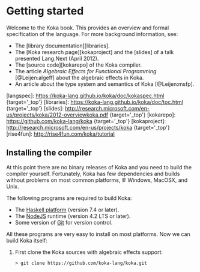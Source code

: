# Getting started

Welcome to the Koka book. This provides an overview and
formal specification of the language. 
For more background information, see:

* The [library documentation][libraries].
* The [Koka research page][kokaproject] and the [slides] of a talk presented Lang.Next (April 2012).
* The [source code][kokarepo] of the Koka compiler.
* The article _Algebraic Effects for Functional Programming_ [@Leijen:algeff] about the algebraic effects in Koka.
* An article about the type system and semantics of Koka [@Leijen:msfp].


[langspec]: https://koka-lang.github.io/koka/doc/kokaspec.html  {target='_top'}
[libraries]: https://koka-lang.github.io/koka/doc/toc.html {target='_top'}
[slides]: http://research.microsoft.com/en-us/projects/koka/2012-overviewkoka.pdf {target='_top'}
[kokarepo]: https://github.com/koka-lang/koka {target='_top'} 
[kokaproject]: http://research.microsoft.com/en-us/projects/koka {target='_top'}
[rise4fun]: http://rise4fun.com/koka/tutorial


## Installing the compiler

At this point there are no binary releases of Koka and you need to build
the compiler yourself. Fortunately, Koka has few dependencies and builds
without problems on most common platforms, &eg; Windows, MacOSX, and
Unix.

The following programs are required to build Koka:

* The [Haskell platform](http://www.haskell.org/platform) (version 7.4 or later).
* The [NodeJS](http://nodejs.org) runtime (version 4.2 LTS or later).
* Some version of [Git](https://help.github.com/articles/set-up-git/) for version control.

All these programs are very easy to install on most platforms.
Now we can build Koka itself: 

1. First clone the Koka sources with algebraic effects support:

       > git clone https://github.com/koka-lang/koka.git 

   <!--
  You can also use ``-b dev`` to get the latest development version.
  -->

2. Go to the newly created Koka directory:

       > cd koka

3. Install any needed Node libraries using the Node package manager: 

       > npm install

   If you are running on MacOSX or Unix, you may have to run this as
   ``sudo npm install`` so that the ``npm`` package manager has enough
  permissions to install the ``jake`` and ``madoko`` tools.

4. Finally, build the compiler and run the Koka interactive environment:
       > jake

   You can type ``jake help`` to see an overview of all make targets.

The excellent [Sublime](http://www.sublimetext.com) text editor is recommended
to edit Koka programs. You can install support for Koka programs using

    > jake sublime

After this ``.kk`` files will be properly highlighted. It is also
recommended to use the newly installed ``snow`` color theme which is
designed to work well with Koka files.


## Running the interactive compiler

After running a plain ``jake`` command, the Koka interactive environment will start:
````
__          _
| |        | |
| | __ ___ | | __ __ _
| |/ // _ \| |/ // _` | welcome to the koka interpreter
|   <| (_) |   <| (_| | version 0.7.0-dev (debug), Jun 30 2016
|_|\_\\___/|_|\_\\__,_| type :? for help

loading: std/core
````
Now you can test some expressions:

    > println("hi koka")
    hi koka

    > :t "hi"
    \(`:string`\)

    > :t println("hi")
    \(`:console ()`\)

Or load a demo:

    > :l demo/collatz
    compile: lib/demo/collatz.kk
    check  : demo/collatz
    modules:
      demo/collatz

    > main()
    Collatz(27) took 111 steps.

And quit the interpreter:

    > :q

    Before the effect one believes in different causes than one does after the effect.
     -- Friedrich Nietzsche

You can also run examples in the browser by setting the host:

    > :set --host=browser
    > 1+2

Some browser specific demo to try is for example ``demo/dom/conway.kk``.

## Algebraic effect handlers

A novel feature of Koka is a compiled and typed implementation of algebraic 
effect handlers (described in detail in [@Leijen:algeff]).
In the interactive environment, you can load various demo files with algebraic 
effects which are located in the ``test/algeff`` directory. This is by default
included in the search path, so we can load them directly using
the _load_ (``:l``) command:

    > :l scoped

Use the ``:?`` command to get an overview of all commands. After
loading the ``scoped`` demo, we can run it directly from the interpreter:
    
    > :l scoped
    compile: test/algeff/scoped.kk
    check  : scoped
    modules:
      scoped
    
    > main()
    [[3],[2,1],[1,2],[1,1,1]]
    (state=12, [[3],[2,1],[1,2],[1,1,1]])
    [(state=1, [3]),(state=5, [2,1]),(state=5, [1,2]),(state=9, [1,1,1])]
    [[3]]
    [42]

Some interesting demos are:

* ``common.kk``: Various examples from the paper "_Algebraic Effects for
  Functional Programming_" [@Leijen:algeff]. Shows how to implement
  common control-flow abstractions like exceptions, state, iterators,
  ambiguity, and asynchronous programming.

* ``scoped.kk``: Various examples from the paper "_Effect handlers in
  Scope_" [@Wu:hscope].

* ``nim.kk``: Various examples from the paper "_Liberating effects with
  rows and handlers_" [@Lindley:liberate].

* ``async*.kk``: Various asynchronous effect examples.

* ``parser.kk``: Implements parser combinators as an effect.

## A primer on effect handlers

Another small demo is ``effs2`` that demonstrates the ambiguity
and state effect:

    > :l effs2
    compile: test/algeff/effs2.kk
    check  : effs2
    modules:
      effs1
    
    > main()
    \(`[False,True,True,False]`\)
    \(`[False,False,True,True,False]`\)
    \(`[False,False]`\)

The `effs2.kk` module starts by defining the `:amb` effect:
```
effect amb {
  fun flip() : bool
}
```
This declares `amb` as a new effect with a single operation `flip`.
We can use this as:
```
fun xor() : amb bool {
  val p = flip()
  val q = flip()
  (p||q) && not(p&&q)
}
```
where the type of `xor` reflects that it has a `amb` effect and
returns a boolean.

Next, let's write a handler for this effect:
```
val amb = handler {
  return x -> [x]
  flip()   -> resume(False) + resume(True)
}
```
When a `flip` operation is issued, this handler will catch it
dynamically. In the above handler, we resume twice: once with a `False`
value as the result for `flip`, and once with a `True` value. The
`return` clause wraps the final result in a list which are concatenated
by the `flip` handler. The type of the `amb` handler is a function that
removes the `amb` effect from its argument, and return a list of results:

    > :t amb
    \(|`:forall<a,e> (action : () -> <amb|e> a) -> e list<a>`\)

We can now run the `xor` function using the `amb` handler to 
handle the `flip` operations:

```
fun test1() {
  amb(xor).show.println
}
```
Here we used _dot_ syntax introduced in Section [#sec-dot]. If we run
`test1` in the interpreter, we see all possible results:

    > test1()
    \(`[False,True,True,False]`\)

\
** Adding state**\
Let's combine the ambiguity effect with state. The definition
of the state effect is polymorphic in its value:
```
effect state<s> {
  fun get()    : s
  fun set(i:s) : ()
}
```
Next we define a function that uses both ambiguity and the state
effect:
```
fun foo() : <amb,state<int>> bool {
  val p = flip() 
  val i = get()
  set(i+1)
  if (i>0 && p) then xor() else False
}
```
The handler for the `:state` effect takes a local parameter that
is propagated through the `resume` function. 
```
val state = handler(i) {
  return x -> x
  get()    -> resume(i,i)
  set(j)   -> resume(j,())
}
```
Type of the `state` handler takes an initial state as an extra argument:

    > :t state
    \(|`:forall<a,b,e>. () -> ((i : a, action : () -> <state<a>|e> b) -> e b)`\)

We can now combine the ambiguity handler with the state handler in
two ways (see Section [#sec-anon] for a primer on anonymous function syntax):
```
fun test2()  {
  state(0){ amb(foo) }
}

fun test3()  {
  amb{ state(0,foo) }
}
```
In `test2` the state handler is outside and every ambiguity execution
modifies the same global state. In `test3` the state handler is inside
and every ambiguity execution has its own local state instead. Can you
predict the outcomes of running the tests?

    > test2()
    \(`[False,False,True,True,False]`\)
    
    > test3()
    \(`[False,False]`\)
